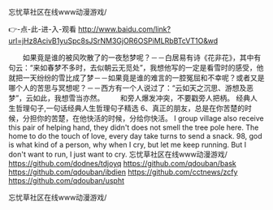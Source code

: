 
忘忧草社区在线www动漫游戏/




👉-点-此-进-入-观看  http://www.baidu.com/link?url=jHz8AcivB1yuSpc8sJSrNM3GjOR6OSPiMLRbBTcVT1O&wd




　　如果竟是谁的被风吹散了的一夜愁梦呢？－－白居易有诗《花非花》，其中有句云：“来如春梦不多时，去似朝云无觅处”，我想他写的一定是看雪时的感受，他就把一天纷纷的雪比成了梦－－如果竟是谁的难言的一腔冤屈和不幸呢？或者又是哪个人的苦思与冥想呢？－－西方有一个人说过了：“云如天之沉思、游想及恶梦”，云如此，我想雪当亦然。
　　和旁人爆发冲突，不要戳旁人把柄。
	经典人生哲理句子,一句话经典人生哲理句子精选	6、真正的朋友，总是在你苦楚的时候，分担你的苦楚，在他快活的时候，分给你快活。
I group village also receive this pair of helping hand, they didn't does not smell the tree pole here.
The home to do the touch of love, every day take turns to send a snack.
98, god is what kind of a person, why when I cry, but let me keep running.
But I don't want to run, I just want to cry.
忘忧草社区在线www动漫游戏/ https://github.com/dodnes/tdjoyq
https://github.com/qdouban/bask
https://github.com/qdouban/ibdien
https://github.com/cctnews/zcfy
https://github.com/qdouban/uspht





忘忧草社区在线www动漫游戏/
